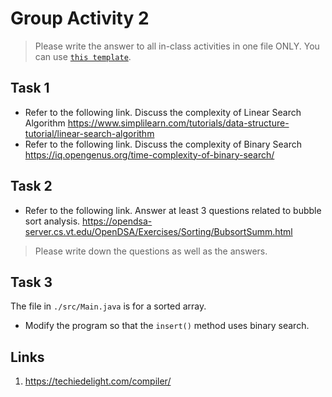 # Group Activity 2

> Please write the answer to all in-class activities in one file ONLY. You can use [`this template`](../Answer/README.md).

## Task 1

- Refer to the following link. Discuss the complexity of Linear Search Algorithm
  https://www.simplilearn.com/tutorials/data-structure-tutorial/linear-search-algorithm
- Refer to the following link. Discuss the complexity of Binary Search
  https://iq.opengenus.org/time-complexity-of-binary-search/

## Task 2

- Refer to the following link. Answer at least 3 questions related to bubble sort analysis.
  https://opendsa-server.cs.vt.edu/OpenDSA/Exercises/Sorting/BubsortSumm.html

> Please write down the questions as well as the answers.

## Task 3

The file in `./src/Main.java` is for a sorted array.

- Modify the program so that the `insert()` method uses binary search.

## Links

1. https://techiedelight.com/compiler/
